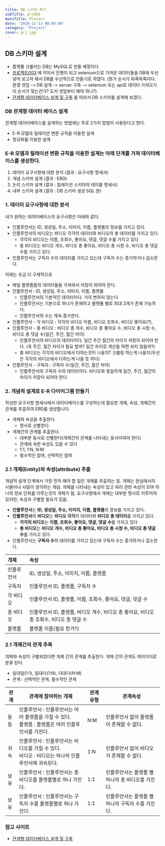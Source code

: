 ```yaml
---
title: DB 스키마 짜기
subTitle: prj004
menuTitle: Project
date: "2019-11-13 00:00:00"
category: "Project"
cover: prj.jpg
---
```


## DB 스키마 설계

- 플랫폼 크롤러는 DB는 MySQL로 만들 예정이다.
- [프로젝트003](https://upatisariputa.netlify.com/prj003/) 에 이어서 진행이 되고 selenium으로 가져온 데이터들을 DB에 우선 넣어 보고자 해서 DB를 우선적으로 만들기로 하였다. (뭔가 순서가 뒤죽박죽이다. 환경 셋업 -> DB 설계 -> server 구축 -> selenium 또는 api로 데이터 가져오기 이 순서가 맞는건가? 도커 셋업부터 해야 하나?)
- [관계형 데이터베이스 설계 및 구축](https://advenoh.tistory.com/31) 를 따라서 DB 스키마를 설계해 보겠다.

### DB 관계형 데이터 베이스 설계

관계형 데이터베이스를 설계하는 방법에는 주로 2가지 방법이 사용된다고 한다.

- E-R 모델과 릴레이션 변환 규칙을 이용한 설계
- 정규화를 이용한 설계

### E-R 모델과 릴레이션 변환 규칙을 이용한 설계는 아래 단계를 거쳐 데이터베이스를 생성한다.

1. 데이터 요구사항에 대한 분석 (결과 : 요구사항 명세서)
2. 개념 스키마 설계 (결과 : ERD)
3. 논리 스키마 설계 (결과 : 릴레이션 스키마의 테이블 명세서)
4. 내부 스키마 설계 (결과 : DB 스키마 생성 SQL 문)

### 1. 데이터 요구사항에 대한 분석

내가 원하는 데이터베이스의 요구사항은 아래와 같다.

- 인플루언서는 ID, 생성일, 주소, 이미지, 이름, 플랫폼의 정보를 가지고 있다.
- 인플루언서의 비디오는 비디오 각각의 데이터와 비디오의 총 데이터를 가지고 있다.
  - 각각의 비디오는 이름, 조회수, 좋아요, 댓글, 댓글 수를 가지고 있다
  - 총 비디오는 비디오 개수, 비디오 총 좋아요, 비디오 총 시청 수, 비디오 총 댓글 수를 가지고 있다.
- 인플루언서는 구독자 수의 데이터를 가지고 있는데 구독자 수는 증가하거나 감소한다.

아래는 조금 더 구체적으로 

- 매일 플랫폼들의 데이터들을 가져와서 저장이 되어야 한다.
- 인플루언서 : ID, 생성일, 주소, 이미지, 이름, 플랫폼
  - 인플루언서의 기본적인 데이터이다. 거의 변하지 않는다.
  - 인플루언서는 기본으로 하나가 존재하고 플랫폼 별로 최대 3개가 존재 가능하다.
  - 인플루언서의 수는 계속 증가한다.
- 인플루언서 - 각 비디오 : 각각의 비디오 이름, 비디오 조회수, 비디오 좋아요(?), 
- 인플루언서 - 총 비디오 : 비디오 총 개수, 비디오 총 좋아요 수, 비디오 총 시청 수, 비디오 총 댓글 수(일간, 주간, 월간 차이)
  - 인플루언서의 비디오의 데이터이다. 일간 주간 월간의 차이가 저장이 되어야 한다. (꼭 주간, 월간 차이가 필요 할까? 일간 차이로 계산을 하면 되지 않을까?)
  - 총 비디오는 각각의 비디오에서 더하는것이 나을지? 크롤링 하는게 나을지(우선은 각각의 비디오에서 더하는게 나을 듯 하다)
- 인플루언서 - 구독자 : 구독자 수(일간, 주간, 월간 차이)
  - 인플루언서의 구독자 수의 데이터이다. 비디오와 동일하게 일간, 주간, 월간의 차이가 저장이 되어야 한다.

### 2. 개념적 설계로 E-R 다이어그램 만들기

작성한 요구사항 명세서에서 데이터베이스를 구성하는데 필요한 개체, 속성, 개체간의 관계를 추출하여 ERD를 생성합니다.

- 개체와 속성을 추출한다. 
  - 명사로 선별한다.
- 개체간의 관계를 추출한다.
  - 대부분 동사로 선별한다(개체간의 관계를 나타내는 동사이여야 한다)
  - 관계에 속한 속성도 있을 수 있다
  - 1:1, 1:N, N:M
  - 필수적인 참여, 선택적인 참여

### 2.1 개체(Entity)와 속성(attribute) 추출

개념적 설계 단계에서 가장 먼저 해야 할 일은 개체를 추출하는 일. 개체는 현실에서의 사물이나 사람이 생각하는 개념. 개체를 나타내는 속성이 있고 여러 관련 속성이 모여 하나의 정보 단위를 이루는것이 개체가 됨. 요구사항에서 개체는 대부분 명사로 이루어져 있지만, 속성과 구별할 필요가 있음.

- **인플루언서**는 **ID, 생성일, 주소, 이미지, 이름, 플랫폼**의 정보를 가지고 있다.
- **인플루언서**의 **비디오**는 **비디오 각각**의 데이터와 **비디오 총 데이터**를 가지고 있다.
  - **각각의 비디오**는 **이름, 조회수, 좋아요, 댓글, 댓글 수**를 가지고 있다
  - **총 비디오**는 **비디오 개수, 비디오 총 좋아요, 비디오 총 시청 수, 비디오 총 댓글 수**를 가지고 있다.
- 인플루언서는 **구독자 수**의 데이터를 가지고 있는데 구독자 수는 증가하거나 감소한다.

| 개체       | 속성                                                         |
| :--------- | :----------------------------------------------------------- |
| 인플루언서 | ID, 생성일, 주소, 이미지, 이름, 플랫폼                       |
| 구독자     | 인플루언서 ID, 플랫폼, 구독자 수                             |
| 각 비디오  | 인플루언서 ID, 플랫폼, 이름, 조회수, 좋아요, 댓글, 댓글 수   |
| 총 비디오  | 인플루언서 ID, 플랫폼, 비디오 개수, 비디오 총 좋아요, 비디오 총 조회수, 비디오 총 댓글 수 |
| 플랫폼     | 플랫폼 이름(필요 한가?)                                      |



### 2.1 개체간의 관계 추축

개체와 속성이 구별되었다면 개체 간의 관계를 추출한다. 개체 간의 관계도 여러가지로 분류 된다.

- 일대일(1:1), 일대다(1:N), 다대다(N:M)
- 관계 : 선택적인 관계, 필수적인 관계

| 관계 | 관계에 참여하는 개체                                         | 관계유형 | 관계속성                                          |
| ---- | ------------------------------------------------------------ | -------- | ------------------------------------------------- |
| 동등 | 인플루언서 : 인플루언서는 여러 플랫폼을 가질 수 있다. <br />플랫폼 : 플랫폼은 여러 인플루언서를 가진다. | N:M      | 인플루언서 없이 플랫폼이 존재할 수 없다.          |
| 귀속 | 인플루언서 : 인플루언서는 비디오를 가질 수 있다.<br />비디오 : 비디오는 하나의 인플루언서에 귀속된다. | 1:N      | 인플루언서 없이 비디오가 존재할 수 없다.          |
| 보유 | 인플루언서 : 인플루언서는 총 비디오를 플랫폼별로 하나 가진다. | 1:1      | 인플루언서는 플랫폼 별 하나의 총 비디오를 가진다. |
| 보유 | 인플루언서 : 인플루언서는 구독자 수를 플랫폼별로 하나 가진다. | 1:1      | 인플루언서는 플랫폼 별 하나의 구독자 수를 가진다. |



### 참고 사이트

- [관계형 데이터베이스 설계 및 구축](https://advenoh.tistory.com/31)